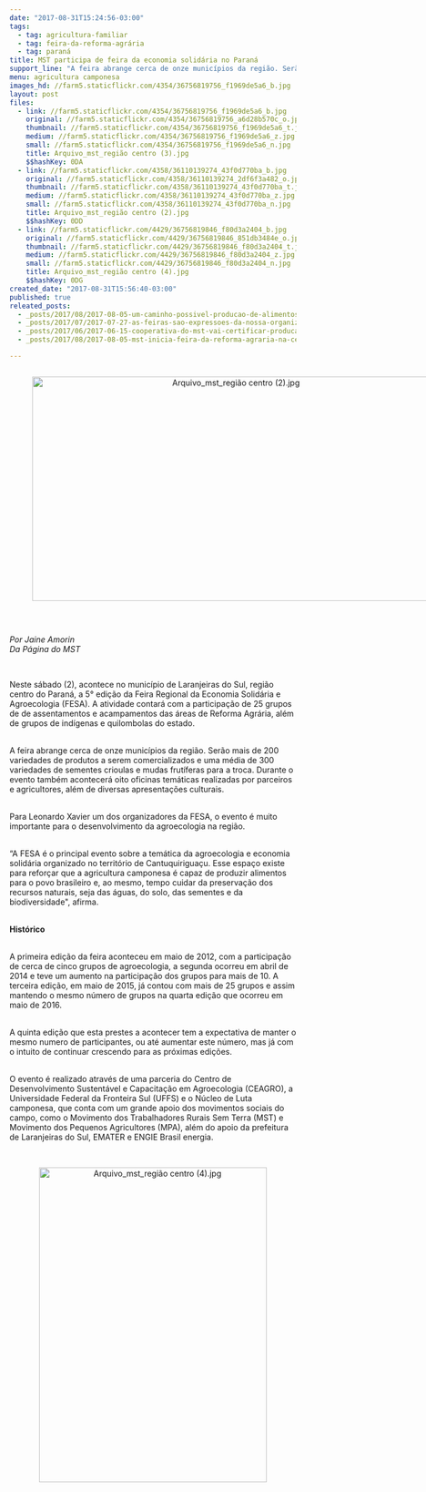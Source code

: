 ```yaml
---
date: "2017-08-31T15:24:56-03:00"
tags:
  - tag: agricultura-familiar
  - tag: feira-da-reforma-agrária
  - tag: paraná
title: MST participa de feira da economia solidária no Paraná
support_line: "A feira abrange cerca de onze municípios da região. Serão mais de 200 variedades de produtos a serem comercializados e uma média de 300 variedades de sementes crioulas e mudas frutíferas para a troca. "
menu: agricultura camponesa
images_hd: //farm5.staticflickr.com/4354/36756819756_f1969de5a6_b.jpg
layout: post
files:
  - link: //farm5.staticflickr.com/4354/36756819756_f1969de5a6_b.jpg
    original: //farm5.staticflickr.com/4354/36756819756_a6d28b570c_o.jpg
    thumbnail: //farm5.staticflickr.com/4354/36756819756_f1969de5a6_t.jpg
    medium: //farm5.staticflickr.com/4354/36756819756_f1969de5a6_z.jpg
    small: //farm5.staticflickr.com/4354/36756819756_f1969de5a6_n.jpg
    title: Arquivo_mst_região centro (3).jpg
    $$hashKey: 0DA
  - link: //farm5.staticflickr.com/4358/36110139274_43f0d770ba_b.jpg
    original: //farm5.staticflickr.com/4358/36110139274_2df6f3a482_o.jpg
    thumbnail: //farm5.staticflickr.com/4358/36110139274_43f0d770ba_t.jpg
    medium: //farm5.staticflickr.com/4358/36110139274_43f0d770ba_z.jpg
    small: //farm5.staticflickr.com/4358/36110139274_43f0d770ba_n.jpg
    title: Arquivo_mst_região centro (2).jpg
    $$hashKey: 0DD
  - link: //farm5.staticflickr.com/4429/36756819846_f80d3a2404_b.jpg
    original: //farm5.staticflickr.com/4429/36756819846_851db3484e_o.jpg
    thumbnail: //farm5.staticflickr.com/4429/36756819846_f80d3a2404_t.jpg
    medium: //farm5.staticflickr.com/4429/36756819846_f80d3a2404_z.jpg
    small: //farm5.staticflickr.com/4429/36756819846_f80d3a2404_n.jpg
    title: Arquivo_mst_região centro (4).jpg
    $$hashKey: 0DG
created_date: "2017-08-31T15:56:40-03:00"
published: true
releated_posts:
  - _posts/2017/08/2017-08-05-um-caminho-possivel-producao-de-alimentos-saudaveis-e-preservacao-ambiental.md
  - _posts/2017/07/2017-07-27-as-feiras-sao-expressoes-da-nossa-organizacao-e-resistencia-afirma-dirigente-sem-terra.md
  - _posts/2017/06/2017-06-15-cooperativa-do-mst-vai-certificar-producao-de-sementes-e-mudas-organicas.md
  - _posts/2017/08/2017-08-05-mst-inicia-feira-da-reforma-agraria-na-ceilandia.md

---
```

<div style="text-align:center">
<figure class="image" style="display:inline-block"><img alt="Arquivo_mst_região centro (2).jpg" height="394" src="//farm5.staticflickr.com/4358/36110139274_43f0d770ba_b.jpg" width="700" />
<figcaption></figcaption>
</figure>
</div>

<p>&nbsp;</p>

<p><em>Por Jaine Amorin<br />
Da P&aacute;gina do MST</em></p>

<p>&nbsp;</p>

<p>Neste&nbsp;s&aacute;bado (2), acontece no munic&iacute;pio de Laranjeiras do Sul, regi&atilde;o centro do Paran&aacute;,&nbsp;a 5&deg; edi&ccedil;&atilde;o da Feira Regional da&nbsp;Economia Solid&aacute;ria e Agroecologia (FESA). A atividade contar&aacute; com a participa&ccedil;&atilde;o de 25 grupos de de assentamentos e acampamentos das &aacute;reas de Reforma Agr&aacute;ria, al&eacute;m de&nbsp;grupos de ind&iacute;genas e quilombolas do estado.</p>

<p><br />
A feira abrange cerca de onze munic&iacute;pios da regi&atilde;o. Ser&atilde;o&nbsp;mais de 200 variedades de produtos a serem comercializados&nbsp;e uma m&eacute;dia de 300 variedades de sementes crioulas e mudas frut&iacute;feras para a troca. Durante o evento tamb&eacute;m acontecer&aacute; oito oficinas tem&aacute;ticas realizadas por parceiros e agricultores, al&eacute;m de diversas apresenta&ccedil;&otilde;es culturais.&nbsp;</p>

<p><br />
Para Leonardo Xavier um dos organizadores da FESA, o evento &eacute; muito importante para o desenvolvimento da agroecologia na regi&atilde;o.</p>

<p><br />
&ldquo;A FESA &eacute; o principal evento sobre a tem&aacute;tica da agroecologia e economia solid&aacute;ria organizado no territ&oacute;rio de&nbsp;Cantuquirigua&ccedil;u. Esse espa&ccedil;o existe para&nbsp;refor&ccedil;ar que a agricultura camponesa &eacute; capaz de produzir alimentos para o povo brasileiro&nbsp;e, ao mesmo, tempo cuidar da preserva&ccedil;&atilde;o dos recursos naturais, seja das &aacute;guas, do solo, das sementes e da biodiversidade&quot;, afirma.</p>

<p><br />
<strong>Hist&oacute;rico&nbsp;</strong></p>

<p><br />
A primeira edi&ccedil;&atilde;o da feira aconteceu em maio de 2012, com a participa&ccedil;&atilde;o de cerca de cinco grupos de agroecologia, a segunda ocorreu em abril de 2014 e teve um aumento na participa&ccedil;&atilde;o dos grupos para mais de 10. A terceira edi&ccedil;&atilde;o, em maio de 2015, j&aacute; contou com mais de 25 grupos e assim mantendo o mesmo n&uacute;mero de grupos na quarta edi&ccedil;&atilde;o que ocorreu em maio de 2016.</p>

<p><br />
A quinta edi&ccedil;&atilde;o que esta prestes a acontecer tem a expectativa de manter o mesmo numero de participantes, ou at&eacute; aumentar este n&uacute;mero, mas j&aacute; com o intuito de continuar crescendo para as pr&oacute;ximas edi&ccedil;&otilde;es.</p>

<p><br />
O evento &eacute; realizado atrav&eacute;s de uma parceria do Centro de Desenvolvimento Sustent&aacute;vel e Capacita&ccedil;&atilde;o em Agroecologia (CEAGRO), a Universidade Federal da Fronteira Sul (UFFS) e o N&uacute;cleo de Luta camponesa, que conta com um grande apoio dos movimentos sociais do campo, como o Movimento dos Trabalhadores Rurais Sem Terra (MST) e Movimento dos Pequenos Agricultores (MPA), al&eacute;m do apoio da prefeitura de Laranjeiras do Sul, EMATER e ENGIE Brasil energia.&nbsp;<br />
&nbsp;</p>

<div style="text-align:center">
<figure class="image" style="display:inline-block"><img alt="Arquivo_mst_região centro (4).jpg" height="553" src="//farm5.staticflickr.com/4429/36756819846_f80d3a2404_b.jpg" width="400" />
<figcaption></figcaption>
</figure>
</div>

<p>&nbsp;</p>

<p>&nbsp;</p>
